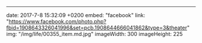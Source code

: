 ---
date: 2017-7-8 15:32:09 +0200
embed: "facebook"
link: "https://www.facebook.com/photo.php?fbid=1908643326041996&set=pcb.1908644666041862&type=3&theater"
img: "/img/life/00355_item.md.jpg"
imageWidth: 300
imageHeight: 225

